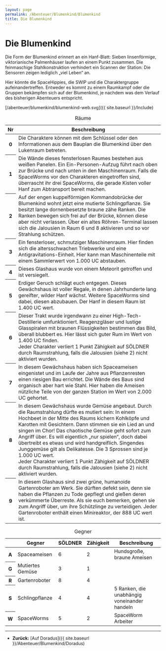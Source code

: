 ```yaml
---
layout: page
permalink: /Abenteuer/Blumenkind/Blumenkind
title: Die Blumenkind
---
```



# Die Blumenkind


Die Form der Blumenkind erinnert an ein Hanf-Blatt: Sieben linsenförmige, viktorianische Palmenhäuser laufen an einem Punkt zusammen. Die feinmaschige Stahlkonstruktion verhindert ein Scannen der Station: Die Sensoren zeigen lediglich &bdquo;viel Leben&ldquo; an.

Hier könnte die SpaceHippies, die SWIP und die Charaktergruppe aufeinandertreffen. Entweder es kommt zu einem Raumkampf oder die Gruppen bekämpfen sich auf der Blumenkind, je nachdem was dem Verlauf des bisherigen Abenteuers entspricht.

<div data-buttons="zoomin,zoomout" id="svg">[/abenteuer/blumenkind/blumenkind-web.svg]({{ site.baseurl }}/Include)</div>
<table>
<caption>Räume</caption>
<thead>
<tr><th scope="row">Nr</th><th>Beschreibung</th></tr>
</thead>
<tbody>
<tr><th scope="row">0</th><td>Die Charaktere können mit dem Schlüssel oder den Informationen aus dem Bauplan die Blumenkind über den Lukenraum betreten.</td></tr>
<tr><th scope="row">1</th><td>Die Wände dieses fensterlosen Raumes bestehen aus weißen Panelen. Ein Ein-Personen-Aufzug führt nach oben zur Brücke und nach unten in den Maschinenraum. Falls die SpaceWorms vor den Charakteren eingetroffen sind, überrascht ihr drei SpaceWorms, die gerade Kisten voller Hanf zum Abtransport bereit machen.</td></tr>
<tr><th scope="row">2</th><td>Auf der engen kuppelförmigen Kommandobrücke der Blumenkind wohnt jetzt eine mutierte Schlingpflanze. Sie besitzt lange dornenbesetzte braune zähe Ranken. Die Ranken bewegen sich frei auf der Brücke, können diese aber nicht verlassen. Über ein altes Röhren-Terminal lassen sich die Jalousien in Raum 6 und 8 aktivieren und so vor Strahlung schützen.</td></tr>
<tr><th scope="row">3</th><td>Ein fensterloser, schmutziger Maschinenraum. Hier finden sich die altersschwachen Triebwerke und eine Antigravitations-Einheit. Hier kann man Maschinenteile mit einem Sammlerwert von 1.000 UC abstauben.</td></tr>
<tr><th scope="row">4</th><td>Dieses Glashaus wurde von einem Meteorit getroffen und ist versiegelt.</td></tr>
<tr><th scope="row">5</th><td>Erdiger Geruch schlägt euch entgegen. Dieses Gewächshaus ist voller Regale, in denen Jahrhunderte lang gereifter, wilder Hanf wächst. Weitere SpaceWorms sind dabei, diesen abzubauen. Der Hanf in diesem Raum ist 1.400 UC wert.</td></tr>
<tr><th scope="row">6</th><td>Dieser Trakt wurde irgendwann zu einer High-Tech-Destillerie umfunktioniert. Reagenzgläser und lustige Glasspiralen mit braunen Flüssigkeiten bestimmen das Bild, überall blubbert es. Hier lässt sich guter Rum im Wert von 1.400 UC finden.
<div>Jeder Charakter verliert 1 Punkt Zähigkeit auf SÖLDNER durch Raumstrahlung, falls die Jalousien (siehe 2) nicht aktiviert wurden.</div>
</td></tr>
<tr><th scope="row">7</th><td>In diesem Gewächshaus haben sich Spaceameisen eingenistet und im Laufe der Jahre aus Pflanzenresten einen riesigen Bau errichtet. Die Wände des Baus sind organisch aber hart wie Stahl. Hier haben die Ameisen nützliche Teile von der ganzen Station im Wert von 2.000 UC gehortet.</td></tr>
<tr><th scope="row">8</th><td>In diesem Gewächshaus wurde Gemüse angebaut. Durch die Raumstrahlung dürfte es mutiert sein: In einem Hochbeet in der Mitte des Raums kichern Kohlköpfe und Karotten mit Gesichtern. Dann stimmen sie ein Lied an und singen im Chor! Das chaotische Gemüse geht sofort zum Angriff über. Es will eigentlich &bdquo;nur spielen&ldquo;, doch dabei übertreibt es etwas und wird handgreiflich. Singendes Junggemüse gilt als Delikatesse. Die 3 Sprossen sind je 1.000 UC wert.<br/>
Jeder Charakter verliert 1 Punkt Zähigkeit auf SÖLDNER durch Raumstrahlung, falls die Jalousien (siehe 2) nicht aktiviert wurden.</td></tr>
<tr><th scope="row">9</th><td>In diesem Glashaus sind zwei grüne, humanoide Gartenroboter am Werk. Sie dürften defekt sein, denn sie haben die Pflanzen zu Tode gepflegt und gießen deren verkümmerte Überreste. Als sie euch bemerken, gehen sie zum Angriff über, um ihre Schützlinge zu verteidigen. Jeder Gartenroboter enthält einen Minireaktor, der 888 UC wert ist.</td></tr>
</tbody>
</table>
<table>
<caption>Gegner</caption>
<thead>
<tr><th scope="row"> </th><th>Gegner</th><th>SÖLDNER</th><th>Zähigkeit</th><th>Beschreibung</th></tr>
</thead>
<tbody>
<tr><th scope="row">A</th><td>Spaceameisen</td><td>6</td><td>2</td><td>Hundsgroße, braune Ameisen</td></tr>
<tr><th scope="row">G</th><td>Mutiertes Gemüse</td><td>3</td><td>1</td><td> </td></tr>
<tr><th scope="row">R</th><td>Gartenroboter</td><td>8</td><td>4</td><td> </td></tr>
<tr><th scope="row">S</th><td>Schlingpflanze</td><td>4</td><td>4</td><td>5 Ranken, die unabhängig voneinander handeln</td></tr>
<tr><th scope="row">W</th><td>SpaceWorms</td><td>5</td><td>2</td><td>SpaceWorm Arbeiter</td></tr>
</tbody>
</table>


***

- **Zurück:** [Auf Doradus]({{ site.baseurl }}/Abenteuer/Blumenkind/Doradus)




